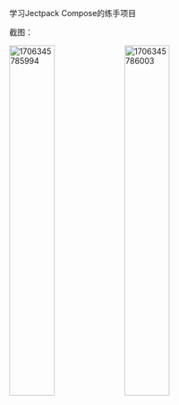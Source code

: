 学习Jectpack Compose的练手项目

截图：

<img alt="1706345785994" src="https://github.com/Jeromest/app/assets/30967170/346fcb41-775e-4a30-bd34-5cec19b8bfaa" height="40%" width="40%"/>
<img alt="1706345786003" src="https://github.com/Jeromest/app/assets/30967170/9886278d-bdcc-4454-9492-f370205d5dbe" height="40%" width="40%"/>
